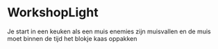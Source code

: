 # WorkshopLight

Je start in een keuken als een muis
enemies zijn muisvallen en de muis moet binnen de tijd het blokje kaas oppakken